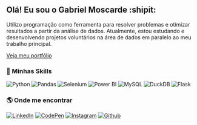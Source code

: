 ## Olá! Eu sou o Gabriel Moscarde :shipit:

Utilizo programação como ferramenta para resolver problemas e otimizar resultados a partir da análise de dados. Atualmente, estou estudando e desenvolvendo projetos voluntários na área de dados em paralelo ao meu trabalho principal. 

[Veja meu portfólio](https://web-production-efab.up.railway.app/)

### :rocket: Minhas Skills

![Python](https://img.shields.io/badge/Python-333333?style=flat&logo=python&logoColor=ffdd54)
![Pandas](https://img.shields.io/badge/-Pandas-333333?style=flat&logo=pandas&logoColor=130754)
![Selenium](https://img.shields.io/badge/-Selenium-333333?style=flat&logo=selenium&logoColor=08b608)
![Power BI](https://img.shields.io/badge/-Power%20BI-333333?style=flat&logo=powerbi&logoColor=f1cb18)
![MySQL](https://img.shields.io/badge/-MySQL-333333?style=flat&logo=mysql&logoColor=%2361DAFB)
![DuckDB](https://img.shields.io/badge/-DuckDB-333333?style=flat&logo=duckdb&logoColor=%f1cb18)
![Flask](https://img.shields.io/badge/-Flask-333333?style=flat&logo=flask&logoColor=%cccccc)


### :earth_americas: Onde me encontrar

[![LinkedIn](https://img.shields.io/badge/-LinkedIn-333333?style=flat&logo=linkedin&logoColor=0072b1)](https://www.linkedin.com/in/gabrielmoscarde/)
[![CodePen](https://img.shields.io/badge/-Medium-333333?style=flat&logo=medium)](https://moscarde.medium.com/)
[![Instagram](https://img.shields.io/badge/-Instagram-333333?style=flat&logo=instagram)](https://www.instagram.com/gabrielmoscarde/)
[![Github](https://img.shields.io/github/followers/moscarde?style=social)](https://github.com/Moscarde)

